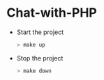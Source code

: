 # Chat-with-PHP

- Start the project 
    ```Bash
    > make up
    ```
- Stop the project
    ```Bash
    > make down
    ```
